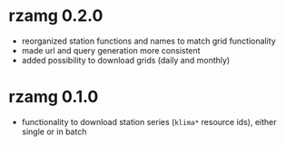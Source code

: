 # rzamg 0.2.0

* reorganized station functions and names to match grid functionality
* made url and query generation more consistent
* added possibility to download grids (daily and monthly)


# rzamg 0.1.0

* functionality to download station series (`klima*` resource ids), either single or in batch
